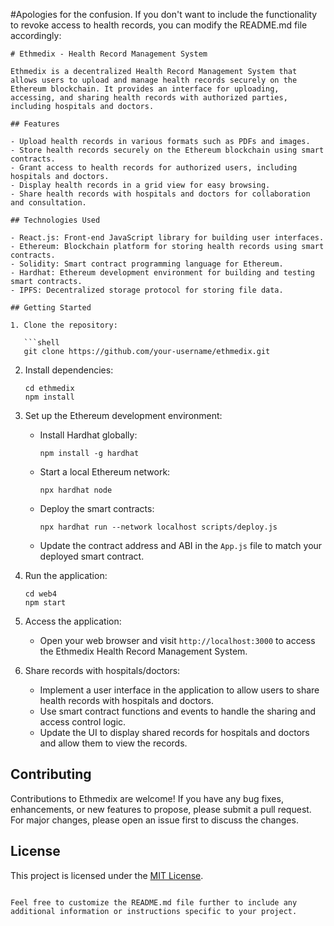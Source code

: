 #Apologies for the confusion. If you don't want to include the functionality to revoke access to health records, you can modify the README.md file accordingly:

```
# Ethmedix - Health Record Management System

Ethmedix is a decentralized Health Record Management System that allows users to upload and manage health records securely on the Ethereum blockchain. It provides an interface for uploading, accessing, and sharing health records with authorized parties, including hospitals and doctors.

## Features

- Upload health records in various formats such as PDFs and images.
- Store health records securely on the Ethereum blockchain using smart contracts.
- Grant access to health records for authorized users, including hospitals and doctors.
- Display health records in a grid view for easy browsing.
- Share health records with hospitals and doctors for collaboration and consultation.

## Technologies Used

- React.js: Front-end JavaScript library for building user interfaces.
- Ethereum: Blockchain platform for storing health records using smart contracts.
- Solidity: Smart contract programming language for Ethereum.
- Hardhat: Ethereum development environment for building and testing smart contracts.
- IPFS: Decentralized storage protocol for storing file data.

## Getting Started

1. Clone the repository:

   ```shell
   git clone https://github.com/your-username/ethmedix.git
   ```

2. Install dependencies:

   ```shell
   cd ethmedix
   npm install
   ```

3. Set up the Ethereum development environment:
   - Install Hardhat globally:

     ```shell
     npm install -g hardhat
     ```

   - Start a local Ethereum network:

     ```shell
     npx hardhat node
     ```

   - Deploy the smart contracts:

     ```shell
     npx hardhat run --network localhost scripts/deploy.js
     ```

   - Update the contract address and ABI in the `App.js` file to match your deployed smart contract.

4. Run the application:

   ```shell
   cd web4
   npm start
   ```

5. Access the application:
   - Open your web browser and visit `http://localhost:3000` to access the Ethmedix Health Record Management System.

6. Share records with hospitals/doctors:
   - Implement a user interface in the application to allow users to share health records with hospitals and doctors.
   - Use smart contract functions and events to handle the sharing and access control logic.
   - Update the UI to display shared records for hospitals and doctors and allow them to view the records.

## Contributing

Contributions to Ethmedix are welcome! If you have any bug fixes, enhancements, or new features to propose, please submit a pull request. For major changes, please open an issue first to discuss the changes.

## License

This project is licensed under the [MIT License](https://opensource.org/licenses/MIT).
```

Feel free to customize the README.md file further to include any additional information or instructions specific to your project.
